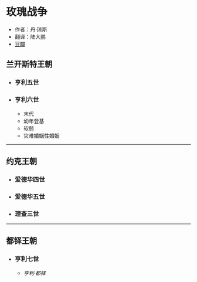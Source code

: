 # 玫瑰战争

- 作者：丹·琼斯
- 翻译：陆大鹏
- [豆瓣](https://book.douban.com/subject/30203779/)

## 兰开斯特王朝

- ### 亨利五世
  
- ### 亨利六世

  - 末代
  - 幼年登基
  - 软弱
  - 灾难婚姻性婚姻

---

## 约克王朝

- ### 爱德华四世

- ### 爱德华五世

- ### 理查三世

---

## 都铎王朝

- ### 亨利七世
  
  - *亨利·都铎*
